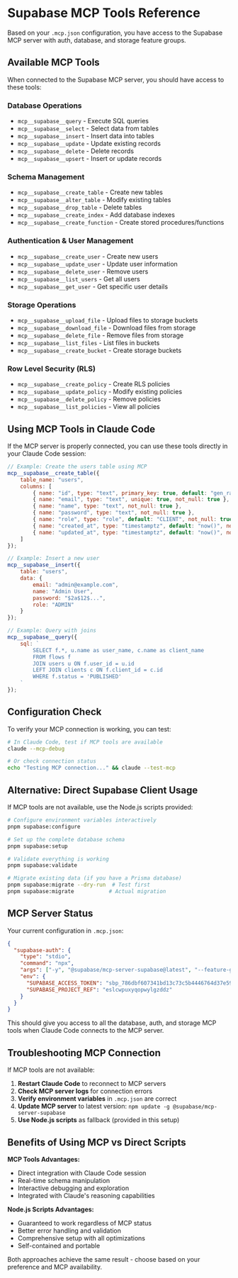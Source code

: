 # Supabase MCP Tools Reference

Based on your `.mcp.json` configuration, you have access to the Supabase MCP server with auth, database, and storage feature groups.

## Available MCP Tools

When connected to the Supabase MCP server, you should have access to these tools:

### Database Operations
- `mcp__supabase__query` - Execute SQL queries
- `mcp__supabase__select` - Select data from tables
- `mcp__supabase__insert` - Insert data into tables
- `mcp__supabase__update` - Update existing records
- `mcp__supabase__delete` - Delete records
- `mcp__supabase__upsert` - Insert or update records

### Schema Management
- `mcp__supabase__create_table` - Create new tables
- `mcp__supabase__alter_table` - Modify existing tables
- `mcp__supabase__drop_table` - Delete tables
- `mcp__supabase__create_index` - Add database indexes
- `mcp__supabase__create_function` - Create stored procedures/functions

### Authentication & User Management
- `mcp__supabase__create_user` - Create new users
- `mcp__supabase__update_user` - Update user information
- `mcp__supabase__delete_user` - Remove users
- `mcp__supabase__list_users` - Get all users
- `mcp__supabase__get_user` - Get specific user details

### Storage Operations
- `mcp__supabase__upload_file` - Upload files to storage buckets
- `mcp__supabase__download_file` - Download files from storage
- `mcp__supabase__delete_file` - Remove files from storage
- `mcp__supabase__list_files` - List files in buckets
- `mcp__supabase__create_bucket` - Create storage buckets

### Row Level Security (RLS)
- `mcp__supabase__create_policy` - Create RLS policies
- `mcp__supabase__update_policy` - Modify existing policies
- `mcp__supabase__delete_policy` - Remove policies
- `mcp__supabase__list_policies` - View all policies

## Using MCP Tools in Claude Code

If the MCP server is properly connected, you can use these tools directly in your Claude Code session:

```javascript
// Example: Create the users table using MCP
mcp__supabase__create_table({
    table_name: "users",
    columns: [
        { name: "id", type: "text", primary_key: true, default: "gen_random_uuid()::text" },
        { name: "email", type: "text", unique: true, not_null: true },
        { name: "name", type: "text", not_null: true },
        { name: "password", type: "text", not_null: true },
        { name: "role", type: "role", default: "CLIENT", not_null: true },
        { name: "created_at", type: "timestamptz", default: "now()", not_null: true },
        { name: "updated_at", type: "timestamptz", default: "now()", not_null: true }
    ]
});

// Example: Insert a new user
mcp__supabase__insert({
    table: "users",
    data: {
        email: "admin@example.com",
        name: "Admin User", 
        password: "$2a$12$...",
        role: "ADMIN"
    }
});

// Example: Query with joins
mcp__supabase__query({
    sql: `
        SELECT f.*, u.name as user_name, c.name as client_name
        FROM flows f
        JOIN users u ON f.user_id = u.id
        LEFT JOIN clients c ON f.client_id = c.id
        WHERE f.status = 'PUBLISHED'
    `
});
```

## Configuration Check

To verify your MCP connection is working, you can test:

```bash
# In Claude Code, test if MCP tools are available
claude --mcp-debug

# Or check connection status
echo "Testing MCP connection..." && claude --test-mcp
```

## Alternative: Direct Supabase Client Usage

If MCP tools are not available, use the Node.js scripts provided:

```bash
# Configure environment variables interactively
pnpm supabase:configure

# Set up the complete database schema
pnpm supabase:setup

# Validate everything is working
pnpm supabase:validate

# Migrate existing data (if you have a Prisma database)
pnpm supabase:migrate --dry-run  # Test first
pnpm supabase:migrate           # Actual migration
```

## MCP Server Status

Your current configuration in `.mcp.json`:

```json
{
  "supabase-auth": {
    "type": "stdio",
    "command": "npx",
    "args": ["-y", "@supabase/mcp-server-supabase@latest", "--feature-groups=auth,database,storage"],
    "env": {
      "SUPABASE_ACCESS_TOKEN": "sbp_786dbf607341bd13c73c5b4446764d37e59ca522",
      "SUPABASE_PROJECT_REF": "eslcwpuxyqopwylgzddz"
    }
  }
}
```

This should give you access to all the database, auth, and storage MCP tools when Claude Code connects to the MCP server.

## Troubleshooting MCP Connection

If MCP tools are not available:

1. **Restart Claude Code** to reconnect to MCP servers
2. **Check MCP server logs** for connection errors
3. **Verify environment variables** in `.mcp.json` are correct
4. **Update MCP server** to latest version: `npm update -g @supabase/mcp-server-supabase`
5. **Use Node.js scripts** as fallback (provided in this setup)

## Benefits of Using MCP vs Direct Scripts

**MCP Tools Advantages:**
- Direct integration with Claude Code session
- Real-time schema manipulation
- Interactive debugging and exploration
- Integrated with Claude's reasoning capabilities

**Node.js Scripts Advantages:**
- Guaranteed to work regardless of MCP status
- Better error handling and validation
- Comprehensive setup with all optimizations
- Self-contained and portable

Both approaches achieve the same result - choose based on your preference and MCP availability.